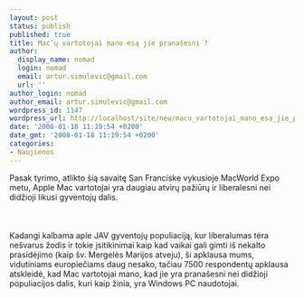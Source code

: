 ```yaml
---
layout: post
status: publish
published: true
title: Mac’ų vartotojai mano esą jie pranašesni ?
author:
  display_name: nomad
  login: nomad
  email: artur.simulevic@gmail.com
  url: ''
author_login: nomad
author_email: artur.simulevic@gmail.com
wordpress_id: 1147
wordpress_url: http://localhost/site/new/macu_vartotojai_mano_esa_jie_pranasesni__/
date: '2008-01-18 11:19:54 +0200'
date_gmt: '2008-01-18 11:19:54 +0200'
categories:
- Naujienos
---
```

<p>Pasak tyrimo, atlikto šią savaitę San Franciske vykusioje MacWorld Expo metu, Apple Mac vartotojai yra daugiau atvirų pažiūrų ir liberalesni nei didžioji likusi gyventojų dalis.<br />
<br><br />
<br>Kadangi kalbama apie JAV gyventojų populiaciją, kur liberalumas tėra nešvarus žodis ir tokie įsitikinimai kaip kad vaikai gali gimti iš nekalto prasidėjimo (kaip šv. Mergelės Marijos atveju), ši apklausa mums, vidutiniams europiečiams  daug nesako, tačiau 7500 respondentų apklausa atskleidė, kad Mac vartotojai mano, kad jie yra pranašesni nei didžioji populiacijos dalis, kuri kaip žinia, yra Windows PC naudotojai. </p>
